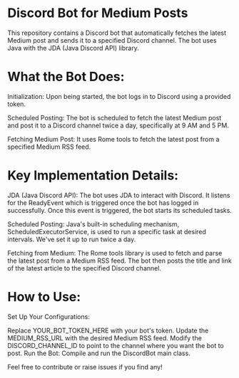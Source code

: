 # Discord Bot for Medium Posts

This repository contains a Discord bot that automatically fetches the latest Medium post and sends it to a specified Discord channel. The bot uses Java with the JDA (Java Discord API) library.

# What the Bot Does:
Initialization: Upon being started, the bot logs in to Discord using a provided token.

Scheduled Posting: The bot is scheduled to fetch the latest Medium post and post it to a Discord channel twice a day, specifically at 9 AM and 5 PM.

Fetching Medium Post: It uses Rome tools to fetch the latest post from a specified Medium RSS feed.

# Key Implementation Details:
JDA (Java Discord API): The bot uses JDA to interact with Discord. It listens for the ReadyEvent which is triggered once the bot has logged in successfully. Once this event is triggered, the bot starts its scheduled tasks.

Scheduled Posting: Java's built-in scheduling mechanism, ScheduledExecutorService, is used to run a specific task at desired intervals. We've set it up to run twice a day.

Fetching from Medium: The Rome tools library is used to fetch and parse the latest post from a Medium RSS feed. The bot then posts the title and link of the latest article to the specified Discord channel.

# How to Use:
Set Up Your Configurations:

Replace YOUR_BOT_TOKEN_HERE with your bot's token.
Update the MEDIUM_RSS_URL with the desired Medium RSS feed.
Modify the DISCORD_CHANNEL_ID to point to the channel where you want the bot to post.
Run the Bot:
Compile and run the DiscordBot main class.

Feel free to contribute or raise issues if you find any!

